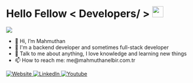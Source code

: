 <h1> Hello Fellow < Developers/ > <img src = "https://raw.githubusercontent.com/MartinHeinz/MartinHeinz/master/wave.gif" width = 30px> </h1>
<p align='center'>
</p>

<p>
  <img src="https://readme-typing-svg.herokuapp.com?&font=IBM+Plex+Sans&color=abcdef&size=20&lines=Welcome+to+my+GitHub+Profile!;I'm+a+Computer+Engineer;I'm+a+Backend+Developer" />
</p>


- 👋 Hi, I’m Mahmuthan
- 💼 I'm a backend developer and sometimes full-stack developer
- 💬 Talk to me about anything, I love knowledge and learning new things
- 📫 How to reach me: &#x6d;&#x65;&#x40;&#x6d;&#x61;&#x68;&#x6d;&#x75;&#x74;&#x68;&#x61;&#x6e;&#x65;&#x6c;&#x62;&#x69;&#x72;&#x2e;&#x63;&#x6f;&#x6d;&#x2e;&#x74;&#x72;


<a href="https://mahmuthanelbir.com.tr/" target="_blank">
    <img alt="Website" src="https://img.shields.io/badge/website-000000?style=for-the-badge&logo=About.me&logoColor=white">
  </a>   

   <a href="https://www.linkedin.com/in/mahelbir" target="_blank">
    <img alt="LinkedIn" src="https://img.shields.io/badge/LinkedIn-0077B5?style=for-the-badge&logo=linkedin&logoColor=white">
  </a>   
  
  <a href="https://www.youtube.com/@mahelbir" target="_blank">
    <img alt="Youtube" src="https://img.shields.io/badge/YouTube-FF0000?style=for-the-badge&logo=youtube&logoColor=white">
  </a>  
